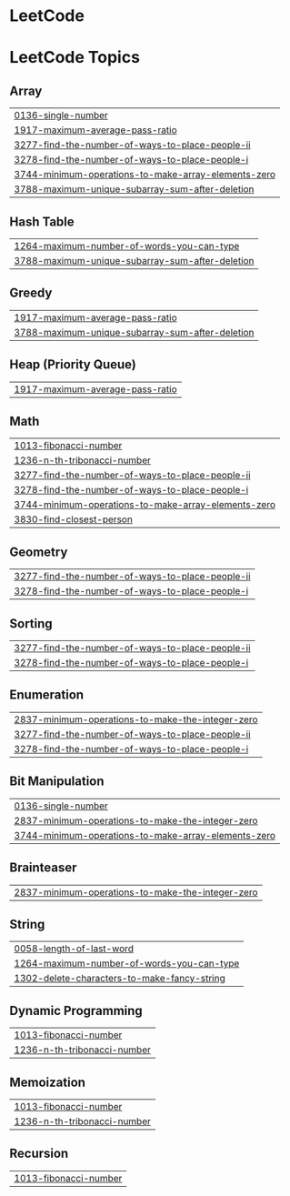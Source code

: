 # LeetCode
<!---LeetCode Topics Start-->
# LeetCode Topics
## Array
|  |
| ------- |
| [0136-single-number](https://github.com/oykusahin/LeetCode/tree/master/0136-single-number) |
| [1917-maximum-average-pass-ratio](https://github.com/oykusahin/LeetCode/tree/master/1917-maximum-average-pass-ratio) |
| [3277-find-the-number-of-ways-to-place-people-ii](https://github.com/oykusahin/LeetCode/tree/master/3277-find-the-number-of-ways-to-place-people-ii) |
| [3278-find-the-number-of-ways-to-place-people-i](https://github.com/oykusahin/LeetCode/tree/master/3278-find-the-number-of-ways-to-place-people-i) |
| [3744-minimum-operations-to-make-array-elements-zero](https://github.com/oykusahin/LeetCode/tree/master/3744-minimum-operations-to-make-array-elements-zero) |
| [3788-maximum-unique-subarray-sum-after-deletion](https://github.com/oykusahin/LeetCode/tree/master/3788-maximum-unique-subarray-sum-after-deletion) |
## Hash Table
|  |
| ------- |
| [1264-maximum-number-of-words-you-can-type](https://github.com/oykusahin/LeetCode/tree/master/1264-maximum-number-of-words-you-can-type) |
| [3788-maximum-unique-subarray-sum-after-deletion](https://github.com/oykusahin/LeetCode/tree/master/3788-maximum-unique-subarray-sum-after-deletion) |
## Greedy
|  |
| ------- |
| [1917-maximum-average-pass-ratio](https://github.com/oykusahin/LeetCode/tree/master/1917-maximum-average-pass-ratio) |
| [3788-maximum-unique-subarray-sum-after-deletion](https://github.com/oykusahin/LeetCode/tree/master/3788-maximum-unique-subarray-sum-after-deletion) |
## Heap (Priority Queue)
|  |
| ------- |
| [1917-maximum-average-pass-ratio](https://github.com/oykusahin/LeetCode/tree/master/1917-maximum-average-pass-ratio) |
## Math
|  |
| ------- |
| [1013-fibonacci-number](https://github.com/oykusahin/LeetCode/tree/master/1013-fibonacci-number) |
| [1236-n-th-tribonacci-number](https://github.com/oykusahin/LeetCode/tree/master/1236-n-th-tribonacci-number) |
| [3277-find-the-number-of-ways-to-place-people-ii](https://github.com/oykusahin/LeetCode/tree/master/3277-find-the-number-of-ways-to-place-people-ii) |
| [3278-find-the-number-of-ways-to-place-people-i](https://github.com/oykusahin/LeetCode/tree/master/3278-find-the-number-of-ways-to-place-people-i) |
| [3744-minimum-operations-to-make-array-elements-zero](https://github.com/oykusahin/LeetCode/tree/master/3744-minimum-operations-to-make-array-elements-zero) |
| [3830-find-closest-person](https://github.com/oykusahin/LeetCode/tree/master/3830-find-closest-person) |
## Geometry
|  |
| ------- |
| [3277-find-the-number-of-ways-to-place-people-ii](https://github.com/oykusahin/LeetCode/tree/master/3277-find-the-number-of-ways-to-place-people-ii) |
| [3278-find-the-number-of-ways-to-place-people-i](https://github.com/oykusahin/LeetCode/tree/master/3278-find-the-number-of-ways-to-place-people-i) |
## Sorting
|  |
| ------- |
| [3277-find-the-number-of-ways-to-place-people-ii](https://github.com/oykusahin/LeetCode/tree/master/3277-find-the-number-of-ways-to-place-people-ii) |
| [3278-find-the-number-of-ways-to-place-people-i](https://github.com/oykusahin/LeetCode/tree/master/3278-find-the-number-of-ways-to-place-people-i) |
## Enumeration
|  |
| ------- |
| [2837-minimum-operations-to-make-the-integer-zero](https://github.com/oykusahin/LeetCode/tree/master/2837-minimum-operations-to-make-the-integer-zero) |
| [3277-find-the-number-of-ways-to-place-people-ii](https://github.com/oykusahin/LeetCode/tree/master/3277-find-the-number-of-ways-to-place-people-ii) |
| [3278-find-the-number-of-ways-to-place-people-i](https://github.com/oykusahin/LeetCode/tree/master/3278-find-the-number-of-ways-to-place-people-i) |
## Bit Manipulation
|  |
| ------- |
| [0136-single-number](https://github.com/oykusahin/LeetCode/tree/master/0136-single-number) |
| [2837-minimum-operations-to-make-the-integer-zero](https://github.com/oykusahin/LeetCode/tree/master/2837-minimum-operations-to-make-the-integer-zero) |
| [3744-minimum-operations-to-make-array-elements-zero](https://github.com/oykusahin/LeetCode/tree/master/3744-minimum-operations-to-make-array-elements-zero) |
## Brainteaser
|  |
| ------- |
| [2837-minimum-operations-to-make-the-integer-zero](https://github.com/oykusahin/LeetCode/tree/master/2837-minimum-operations-to-make-the-integer-zero) |
## String
|  |
| ------- |
| [0058-length-of-last-word](https://github.com/oykusahin/LeetCode/tree/master/0058-length-of-last-word) |
| [1264-maximum-number-of-words-you-can-type](https://github.com/oykusahin/LeetCode/tree/master/1264-maximum-number-of-words-you-can-type) |
| [1302-delete-characters-to-make-fancy-string](https://github.com/oykusahin/LeetCode/tree/master/1302-delete-characters-to-make-fancy-string) |
## Dynamic Programming
|  |
| ------- |
| [1013-fibonacci-number](https://github.com/oykusahin/LeetCode/tree/master/1013-fibonacci-number) |
| [1236-n-th-tribonacci-number](https://github.com/oykusahin/LeetCode/tree/master/1236-n-th-tribonacci-number) |
## Memoization
|  |
| ------- |
| [1013-fibonacci-number](https://github.com/oykusahin/LeetCode/tree/master/1013-fibonacci-number) |
| [1236-n-th-tribonacci-number](https://github.com/oykusahin/LeetCode/tree/master/1236-n-th-tribonacci-number) |
## Recursion
|  |
| ------- |
| [1013-fibonacci-number](https://github.com/oykusahin/LeetCode/tree/master/1013-fibonacci-number) |
<!---LeetCode Topics End-->
